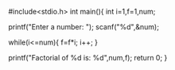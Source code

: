 #include<stdio.h>
int main(){
  int i=1,f=1,num;
 
  printf("Enter a number: ");
  scanf("%d",&num);
 
  while(i<=num){
      f=f*i;
      i++;
  }
 
  printf("Factorial of %d is: %d",num,f);
  return 0;
}
